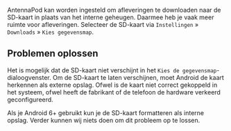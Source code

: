 AntennaPod kan worden ingesteld om afleveringen te downloaden naar de SD-kaart in plaats van het interne geheugen. Daarmee heb je vaak meer ruimte voor afleveringen. Selecteer de SD-kaart via `Instellingen` » `Downloads` » `Kies gegevensmap`.

## Problemen oplossen

Het is mogelijk dat de SD-kaart niet verschijnt in het `Kies de gegevensmap`-dialoogvenster. Om de SD-kaart te laten verschijnen, moet Android de kaart herkennen als externe opslag. Ofwel is de kaart niet correct gekoppeld in het systeem, ofwel heeft de fabrikant of de telefoon de hardware verkeerd geconfigureerd.

Als je Android 6+ gebruikt kun je de SD-kaart formatteren als interne opslag. Verder kunnen wij niets doen om dit probleem op te lossen.
